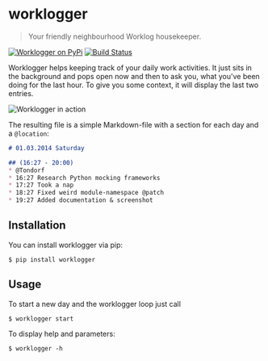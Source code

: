 worklogger
==========
> Your friendly neighbourhood Worklog housekeeper. 

[![Worklogger on PyPi](https://pypip.in/v/worklogger/badge.png)](https://pypi.python.org/pypi/worklogger/)
[![Build Status](https://travis-ci.org/bascht/worklogger.png?branch=master)](https://travis-ci.org/bascht/worklogger)


Worklogger helps keeping track of your daily work activities. It just sits in the background
and pops open now and then to ask you, what you've been doing for the last hour. To give you
some context, it will display the last two entries.

![Worklogger in action](https://raw.github.com/bascht/worklogger/master/screenshot.png)

The resulting file is a simple Markdown-file with a section for each day and a `@location`:

```markdown
# 01.03.2014 Saturday

## (16:27 - 20:00)
* @Tondorf
* 16:27 Research Python mocking frameworks
* 17:27 Took a nap
* 18:27 Fixed weird module-namespace @patch
* 19:27 Added documentation & screenshot
```

## Installation

You can install worklogger via pip:

    $ pip install worklogger

## Usage

To start a new day and the worklogger loop just call

    $ worklogger start
    
To display help and parameters:

    $ worklogger -h
